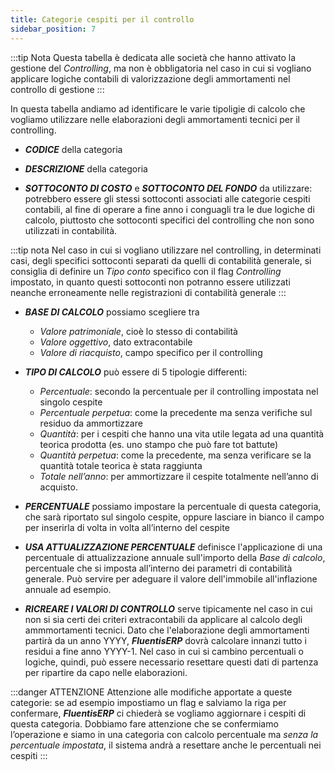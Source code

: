 ```yaml
---
title: Categorie cespiti per il controllo
sidebar_position: 7
---
```


:::tip Nota
Questa tabella è dedicata alle società che hanno attivato la gestione del *Controlling*, ma non è obbligatoria nel caso in cui si vogliano applicare logiche contabili di valorizzazione degli ammortamenti nel controllo di gestione
:::

In questa tabella andiamo ad identificare le varie tipoligie di calcolo che vogliamo utilizzare nelle elaborazioni degli ammortamenti tecnici per il controlling.

- ***CODICE*** della categoria

- ***DESCRIZIONE*** della categoria

- ***SOTTOCONTO DI COSTO*** e ***SOTTOCONTO DEL FONDO*** da utilizzare: potrebbero essere gli stessi sottoconti associati alle categorie cespiti contabili, al fine di operare a fine anno i conguagli tra le due logiche di calcolo, piuttosto che sottoconti specifici del controlling che non sono utilizzati in contabilità.

:::tip nota
Nel caso in cui si vogliano utilizzare nel controlling, in determinati casi, degli specifici sottoconti separati da quelli di contabilità generale, si consiglia di definire un *Tipo conto* specifico con il flag *Controlling* impostato, in quanto questi sottoconti non potranno essere utilizzati neanche erroneamente nelle registrazioni di contabilità generale
:::


- ***BASE DI CALCOLO*** possiamo scegliere tra
    - *Valore patrimoniale*, cioè lo stesso di contabilità
    - *Valore oggettivo*, dato extracontabile
    - *Valore di riacquisto*, campo specifico per il controlling

- ***TIPO DI CALCOLO*** può essere di 5 tipologie differenti: 
    - *Percentuale*: secondo la percentuale per il controlling impostata nel singolo cespite
    - *Percentuale perpetua*: come la precedente ma senza verifiche sul residuo da ammortizzare
    - *Quantità*: per i cespiti che hanno una vita utile legata ad una quantità teorica prodotta (es. uno stampo che può fare tot battute)
    - *Quantità perpetua*: come la precedente, ma senza verificare se la quantità totale teorica è stata raggiunta
    - *Totale nell’anno*: per ammortizzare il cespite totalmente nell’anno di acquisto.

- ***PERCENTUALE*** possiamo impostare la percentuale di questa categoria, che sarà riportato sul singolo cespite, oppure lasciare in bianco il campo per inserirla di volta in volta all’interno del cespite

- ***USA ATTUALIZZAZIONE PERCENTUALE*** definisce l'applicazione di una percentuale di attualizzazione annuale sull'importo della *Base di calcolo*, percentuale che si imposta all’interno dei parametri di contabilità generale. Può servire per adeguare il valore dell'immobile all'inflazione annuale ad esempio.

- ***RICREARE I VALORI DI CONTROLLO*** serve tipicamente nel caso in cui non si sia certi dei criteri extracontabili da applicare al calcolo degli ammmortamenti tecnici. Dato che l'elaborazione degli ammortamenti partirà da un anno YYYY, ***FluentisERP*** dovrà calcolare innanzi tutto i residui a fine anno YYYY-1. Nel caso in cui si cambino percentuali o logiche, quindi, può essere necessario resettare questi dati di partenza per ripartire da capo nelle elaborazioni.

:::danger ATTENZIONE
Attenzione alle modifiche apportate a queste categorie: se ad esempio impostiamo un flag e salviamo la riga per confermare, ***FluentisERP*** ci chiederà se vogliamo aggiornare i cespiti di questa categoria. Dobbiamo fare attenzione che se confermiamo l’operazione e siamo in una categoria con calcolo percentuale ma *senza la percentuale impostata*, il sistema andrà a resettare anche le percentuali nei cespiti
:::
